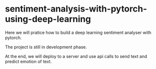 # sentiment-analysis-with-pytorch-using-deep-learning
Here we will pratice how to build a deep learning sentiment analyser with pytorch.

The project is still in development phase.

At the end, we will deploy to a server and use api calls to send text and predict emotion of text.
